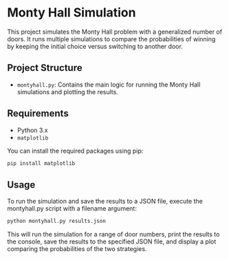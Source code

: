 # Monty Hall Simulation

This project simulates the Monty Hall problem with a generalized number of doors. It runs multiple simulations to compare the probabilities of winning by keeping the initial choice versus switching to another door.

## Project Structure

- `montyhall.py`: Contains the main logic for running the Monty Hall simulations and plotting the results.

## Requirements

- Python 3.x
- `matplotlib`

You can install the required packages using pip:

```sh
pip install matplotlib
```

## Usage

To run the simulation and save the results to a JSON file, execute the montyhall.py script with a filename argument:

```sh
python montyhall.py results.json
```

This will run the simulation for a range of door numbers, print the results to the console, save the results to the specified JSON file, and display a plot comparing the probabilities of the two strategies.
